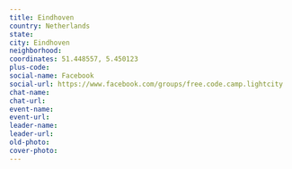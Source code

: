 ```yaml
---
title: Eindhoven
country: Netherlands
state: 
city: Eindhoven
neighborhood: 
coordinates: 51.448557, 5.450123
plus-code:
social-name: Facebook
social-url: https://www.facebook.com/groups/free.code.camp.lightcity
chat-name:
chat-url:
event-name:
event-url:
leader-name:
leader-url:
old-photo: 
cover-photo:
---
```

